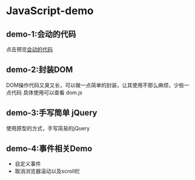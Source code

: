 # JavaScript-demo

## demo-1:会动的代码 
点击预览[会动的代码](https://lvzhengyan.github.io/JavaScript-demo/movingCode/index.html)

## demo-2:封装DOM
DOM操作代码又臭又长，可以做一点简单的封装，让其使用不那么麻烦，少些一点代码
具体使用可以查看 dom.js

## demo-3:手写简单 jQuery
使用原型的方式，手写简易的jQuery

## demo-4:事件相关Demo
* 自定义事件
* 取消浏览器滚动以及scroll栏